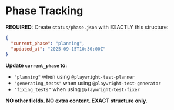 # Phase Tracking

**REQUIRED:** Create `status/phase.json` with EXACTLY this structure:

```json
{
  "current_phase": "planning",
  "updated_at": "2025-09-15T10:30:00Z"
}
```

**Update `current_phase` to:**
- `"planning"` when using `@playwright-test-planner`
- `"generating_tests"` when using `@playwright-test-generator`  
- `"fixing_tests"` when using `@playwright-test-fixer`

**NO other fields. NO extra content. EXACT structure only.**